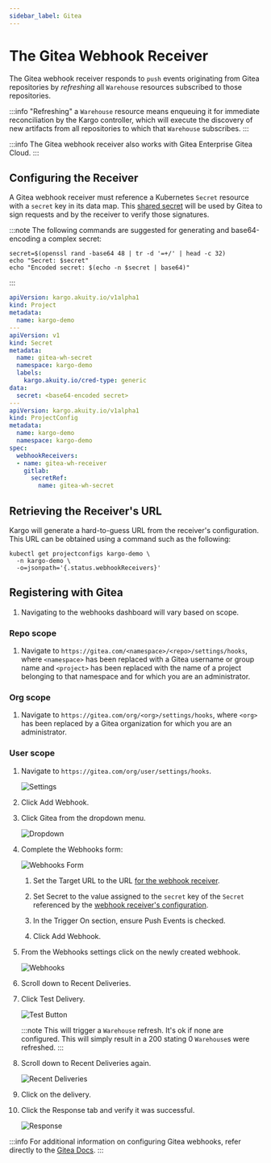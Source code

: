```yaml
---
sidebar_label: Gitea
---
```


# The Gitea Webhook Receiver

The Gitea webhook receiver responds to `push` events originating from Gitea
repositories by _refreshing_ all `Warehouse` resources subscribed to those
repositories.

:::info
"Refreshing" a `Warehouse` resource means enqueuing it for immediate
reconciliation by the Kargo controller, which will execute the discovery of
new artifacts from all repositories to which that `Warehouse` subscribes.
:::

:::info
The Gitea webhook receiver also works with Gitea Enterprise Gitea Cloud.
:::

## Configuring the Receiver

A Gitea webhook receiver must reference a Kubernetes `Secret` resource with a
`secret` key in its data map. This
[shared secret](https://en.wikipedia.org/wiki/Shared_secret) will be used by
Gitea to sign requests and by the receiver to verify those signatures.

:::note
The following commands are suggested for generating and base64-encoding a
complex secret:

```shell
secret=$(openssl rand -base64 48 | tr -d '=+/' | head -c 32)
echo "Secret: $secret"
echo "Encoded secret: $(echo -n $secret | base64)"
```
:::

```yaml
apiVersion: kargo.akuity.io/v1alpha1
kind: Project
metadata:
  name: kargo-demo
---
apiVersion: v1
kind: Secret
metadata:
  name: gitea-wh-secret
  namespace: kargo-demo
  labels:
    kargo.akuity.io/cred-type: generic
data:
  secret: <base64-encoded secret>
---
apiVersion: kargo.akuity.io/v1alpha1
kind: ProjectConfig
metadata:
  name: kargo-demo
  namespace: kargo-demo
spec:
  webhookReceivers: 
  - name: gitea-wh-receiver
    gitlab:
      secretRef:
        name: gitea-wh-secret
```

## Retrieving the Receiver's URL

Kargo will generate a hard-to-guess URL from the receiver's configuration. This
URL can be obtained using a command such as the following:

```shell
kubectl get projectconfigs kargo-demo \
  -n kargo-demo \
  -o=jsonpath='{.status.webhookReceivers}'
```

## Registering with Gitea

1. Navigating to the webhooks dashboard will vary based on scope.

### Repo scope

1. Navigate to `https://gitea.com/<namespace>/<repo>/settings/hooks`, where
   `<namespace>` has been replaced with a Gitea username or group name and
   `<project>` has been replaced with the name of a project belonging to that
   namespace and for which you are an administrator.

### Org scope

1. Navigate to `https://gitea.com/org/<org>/settings/hooks`, where 
    `<org>` has been replaced by a Gitea organization for which you are an
    administrator.

### User scope

1. Navigate to `https://gitea.com/org/user/settings/hooks`.

    ![Settings](./img/settings.png "Settings")

1. Click <Hlt>Add Webhook</Hlt>.

1. Click <Hlt>Gitea</Hlt> from the dropdown menu.

    ![Dropdown](./img/dropdown.png "Dropdown")

1. Complete the <Hlt>Webhooks</Hlt> form:

    ![Webhooks Form](./img/form.png " Webhooks Form")

    1. Set the <Hlt>Target URL</Hlt> to the URL
       [for the webhook receiver](#retrieving-the-receivers-url).

    1. Set <Hlt>Secret</Hlt> to the value assigned to the `secret`
       key of the `Secret` referenced by the
       [webhook receiver's configuration](#configuring-the-receiver).

    1. In the <Hlt>Trigger On</Hlt> section, ensure <Hlt>Push Events</Hlt> is
       checked.

    1. Click <Hlt>Add Webhook</Hlt>.

1. From the <Hlt>Webhooks settings</Hlt> click on the newly created webhook.

    ![Webhooks](./img/created.png "Webhooks")

1. Scroll down to <Hlt>Recent Deliveries</Hlt>.

1. Click <Hlt>Test Delivery</Hlt>.

    ![Test Button](./img/test.png "Test Button")

    :::note
    This will trigger a `Warehouse` refresh. It's ok if none are configured.
    This will simply result in a 200 stating 0 `Warehouse`s were refreshed.
    :::

1. Scroll down to <Hlt>Recent Deliveries</Hlt> again.

    ![Recent Deliveries](./img/recent-deliveries.png "Recent Deliveries")

1. Click on the delivery.

1. Click the <Hlt>Response</Hlt> tab and verify it was successful.

    ![Response](./img/response.png "Response")

:::info
For additional information on configuring Gitea webhooks, refer directly to the
[Gitea Docs](https://docs.gitea.com/usage/webhooks).
:::
